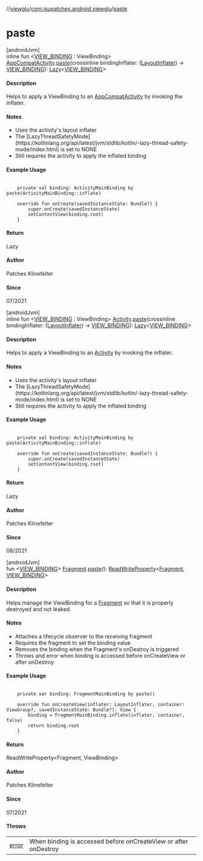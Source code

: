 //[viewglu](../../index.md)/[com.isupatches.android.viewglu](index.md)/[paste](paste.md)

# paste

[androidJvm]\
inline fun <[VIEW_BINDING](paste.md) : ViewBinding> [AppCompatActivity](https://developer.android.com/reference/kotlin/androidx/appcompat/app/AppCompatActivity.html).[paste](paste.md)(crossinline bindingInflater: ([LayoutInflater](https://developer.android.com/reference/kotlin/android/view/LayoutInflater.html)) -> [VIEW_BINDING](paste.md)): [Lazy](https://kotlinlang.org/api/latest/jvm/stdlib/kotlin/-lazy/index.html)<[VIEW_BINDING](paste.md)>

####  Description

Helps to apply a ViewBinding to an [AppCompatActivity](https://developer.android.com/reference/kotlin/androidx/appcompat/app/AppCompatActivity.html) by invoking the inflater.

####  Notes

<ul><li>Uses the activity's layout inflater</li><li>The [LazyThreadSafetyMode](https://kotlinlang.org/api/latest/jvm/stdlib/kotlin/-lazy-thread-safety-mode/index.html) is set to NONE</li><li>Still requires the activity to apply the inflated binding</li></ul>

####  Example Usage

<pre><code>
    private val binding: ActivityMainBinding by paste(ActivityMainBinding::inflate)

    override fun onCreate(savedInstanceState: Bundle?) {
        super.onCreate(savedInstanceState)
        setContentView(binding.root)
    }
</code></pre>

#### Return

Lazy<ViewBinding>

#### Author

Patches Klinefelter

#### Since

07/2021

[androidJvm]\
inline fun <[VIEW_BINDING](paste.md) : ViewBinding> [Activity](https://developer.android.com/reference/kotlin/android/app/Activity.html).[paste](paste.md)(crossinline bindingInflater: ([LayoutInflater](https://developer.android.com/reference/kotlin/android/view/LayoutInflater.html)) -> [VIEW_BINDING](paste.md)): [Lazy](https://kotlinlang.org/api/latest/jvm/stdlib/kotlin/-lazy/index.html)<[VIEW_BINDING](paste.md)>

####  Description

Helps to apply a ViewBinding to an [Activity](https://developer.android.com/reference/kotlin/android/app/Activity.html) by invoking the inflater.

####  Notes

<ul><li>Uses the activity's layout inflater</li><li>The [LazyThreadSafetyMode](https://kotlinlang.org/api/latest/jvm/stdlib/kotlin/-lazy-thread-safety-mode/index.html) is set to NONE</li><li>Still requires the activity to apply the inflated binding</li></ul>

####  Example Usage

<pre><code>
    private val binding: ActivityMainBinding by paste(ActivityMainBinding::inflate)

    override fun onCreate(savedInstanceState: Bundle?) {
        super.onCreate(savedInstanceState)
        setContentView(binding.root)
    }
</code></pre>

#### Return

Lazy<ViewBinding>

#### Author

Patches Klinefelter

#### Since

08/2021

[androidJvm]\
fun <[VIEW_BINDING](paste.md)> [Fragment](https://developer.android.com/reference/kotlin/androidx/fragment/app/Fragment.html).[paste](paste.md)(): [ReadWriteProperty](https://kotlinlang.org/api/latest/jvm/stdlib/kotlin.properties/-read-write-property/index.html)<[Fragment](https://developer.android.com/reference/kotlin/androidx/fragment/app/Fragment.html), [VIEW_BINDING](paste.md)>

####  Description

Helps manage the ViewBinding for a [Fragment](https://developer.android.com/reference/kotlin/androidx/fragment/app/Fragment.html) so that it is properly destroyed and not leaked.

####  Notes

<ul><li>Attaches a lifecycle observer to the receiving fragment</li><li>Requires the fragment to set the binding value</li><li>Removes the binding when the Fragment's onDestroy is triggered</li><li>Throws and error when binding is accessed before onCreateView or after onDestroy</li></ul>

####  Example Usage

<pre><code>
    private var binding: FragmentMainBinding by paste()

    override fun onCreateView(inflater: LayoutInflater, container: ViewGroup?, savedInstanceState: Bundle?): View {
        binding = FragmentMainBinding.inflate(inflater, container, false)
        return binding.root
    }
</code></pre>

#### Return

ReadWriteProperty<Fragment, ViewBinding>

#### Author

Patches Klinefelter

#### Since

07/2021

#### Throws

| | |
|---|---|
| [error](https://kotlinlang.org/api/latest/jvm/stdlib/kotlin/index.html) | When binding is accessed before onCreateView or after onDestroy |
